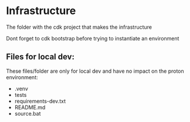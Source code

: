 # Infrastructure
The folder with the cdk project that makes the infrastructure

Dont forget to cdk bootstrap before trying to instantiate an environment

## Files for local dev:

These files/folder are only for local dev and have no impact on the proton environment:
- .venv
- tests
- requirements-dev.txt
- README.md
- source.bat